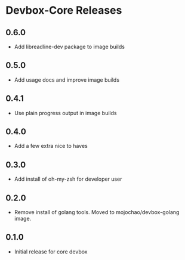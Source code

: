 # Devbox-Core Releases

## 0.6.0

- Add libreadline-dev package to image builds

## 0.5.0

- Add usage docs and improve image builds

## 0.4.1

- Use plain progress output in image builds

## 0.4.0

- Add a few extra nice to haves

## 0.3.0

- Add install of oh-my-zsh for developer user

## 0.2.0

- Remove install of golang tools. Moved to mojochao/devbox-golang image.

## 0.1.0

- Initial release for core devbox
